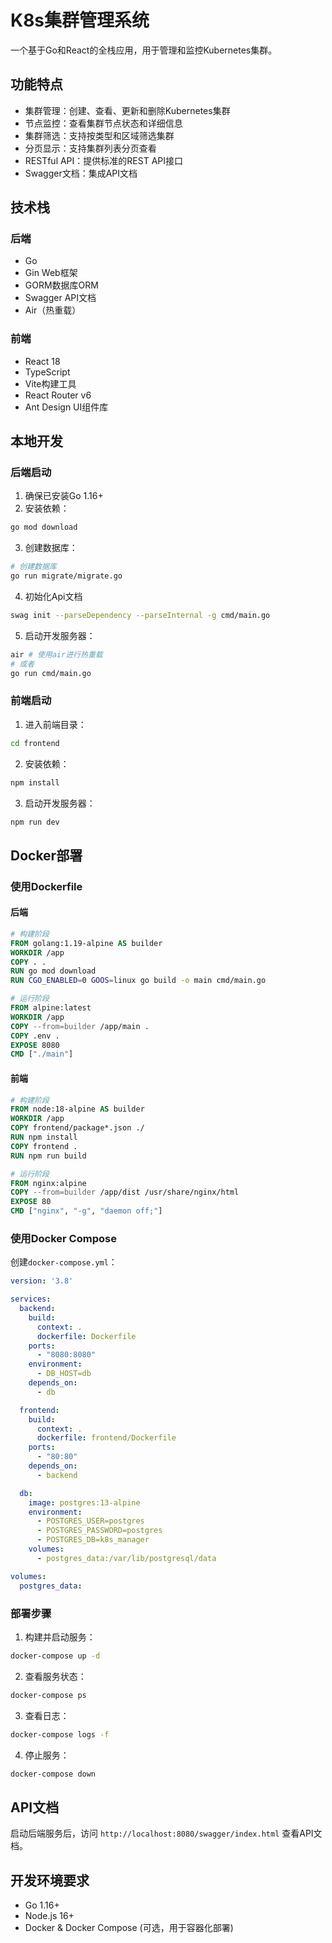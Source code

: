 # K8s集群管理系统

一个基于Go和React的全栈应用，用于管理和监控Kubernetes集群。

## 功能特点

- 集群管理：创建、查看、更新和删除Kubernetes集群
- 节点监控：查看集群节点状态和详细信息
- 集群筛选：支持按类型和区域筛选集群
- 分页显示：支持集群列表分页查看
- RESTful API：提供标准的REST API接口
- Swagger文档：集成API文档

## 技术栈

### 后端
- Go
- Gin Web框架
- GORM数据库ORM
- Swagger API文档
- Air（热重载）

### 前端
- React 18
- TypeScript
- Vite构建工具
- React Router v6
- Ant Design UI组件库

## 本地开发

### 后端启动

1. 确保已安装Go 1.16+
2. 安装依赖：
```bash
go mod download
```

3. 创建数据库：
```bash
# 创建数据库
go run migrate/migrate.go
```

4. 初始化Api文档
```bash
swag init --parseDependency --parseInternal -g cmd/main.go
```

5. 启动开发服务器：
```bash
air # 使用air进行热重载
# 或者
go run cmd/main.go
```

### 前端启动

1. 进入前端目录：
```bash
cd frontend
```

2. 安装依赖：
```bash
npm install
```

3. 启动开发服务器：
```bash
npm run dev
```

## Docker部署

### 使用Dockerfile

#### 后端

```dockerfile
# 构建阶段
FROM golang:1.19-alpine AS builder
WORKDIR /app
COPY . .
RUN go mod download
RUN CGO_ENABLED=0 GOOS=linux go build -o main cmd/main.go

# 运行阶段
FROM alpine:latest
WORKDIR /app
COPY --from=builder /app/main .
COPY .env .
EXPOSE 8080
CMD ["./main"]
```

#### 前端

```dockerfile
# 构建阶段
FROM node:18-alpine AS builder
WORKDIR /app
COPY frontend/package*.json ./
RUN npm install
COPY frontend .
RUN npm run build

# 运行阶段
FROM nginx:alpine
COPY --from=builder /app/dist /usr/share/nginx/html
EXPOSE 80
CMD ["nginx", "-g", "daemon off;"]
```

### 使用Docker Compose

创建`docker-compose.yml`：

```yaml
version: '3.8'

services:
  backend:
    build:
      context: .
      dockerfile: Dockerfile
    ports:
      - "8080:8080"
    environment:
      - DB_HOST=db
    depends_on:
      - db

  frontend:
    build:
      context: .
      dockerfile: frontend/Dockerfile
    ports:
      - "80:80"
    depends_on:
      - backend

  db:
    image: postgres:13-alpine
    environment:
      - POSTGRES_USER=postgres
      - POSTGRES_PASSWORD=postgres
      - POSTGRES_DB=k8s_manager
    volumes:
      - postgres_data:/var/lib/postgresql/data

volumes:
  postgres_data:
```

### 部署步骤

1. 构建并启动服务：
```bash
docker-compose up -d
```

2. 查看服务状态：
```bash
docker-compose ps
```

3. 查看日志：
```bash
docker-compose logs -f
```

4. 停止服务：
```bash
docker-compose down
```

## API文档

启动后端服务后，访问 `http://localhost:8080/swagger/index.html` 查看API文档。

## 开发环境要求

- Go 1.16+
- Node.js 16+
- Docker & Docker Compose (可选，用于容器化部署)